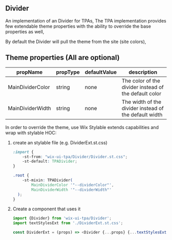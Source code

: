 ## Divider
An implementation of an Divider for TPAs,
The TPA implementation provides few extendable theme properties with the ability to override the base properties as well,

By default the Divider will pull the theme from the site (site colors),

## Theme properties (All are optional)

| propName   | propType | defaultValue | description |
|------------|----------|--------------|-------------|
| MainDividerColor  | string   | none | The color of the divider instead of the default color |
| MainDividerWidth  | string   | none | The width of the divider instead of the default width |

In order to override the theme, use Wix Stylable extends capabilities and wrap with stylable HOC:

1. create an stylable file (e.g. DividerExt.st.css)
    ``` css
    :import {
        -st-from: "wix-ui-tpa/Divider/Divider.st.css";
        -st-default: TPADivider;
    }
    
    .root {
        -st-mixin: TPADivider(
            MainDividerColor '"--dividerColor"',
            MainDividerWidth '"--dividerWidth"'
      );
    }

    ```

2. Create a component that uses it
    ``` javascript
    import {Divider} from 'wix-ui-tpa/Divider';
    import textStylesExt from './DividerExt.st.css';

    const DividerExt = (props) => <Divider {...props} {...textStylesExt('root', {}, props)}/>;
    ```
